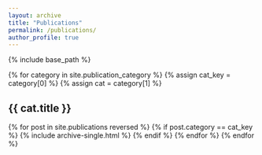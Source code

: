 ```yaml
---
layout: archive
title: "Publications"
permalink: /publications/
author_profile: true
---
```


{% include base_path %}

{% for category in site.publication_category %}
  {% assign cat_key = category[0] %}
  {% assign cat = category[1] %}
  
  <h2>{{ cat.title }}</h2>
  
  {% for post in site.publications reversed %}
    {% if post.category == cat_key %}
      {% include archive-single.html %}
    {% endif %}
  {% endfor %}
{% endfor %}
